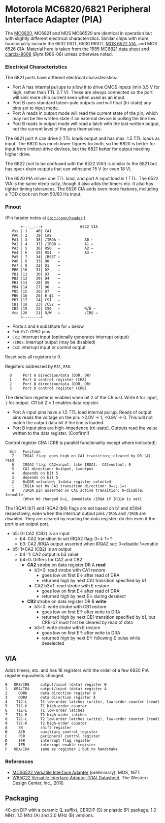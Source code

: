 Motorola MC6820/6821 Peripheral Interface Adapter (PIA)
=======================================================

The [MC6820], MC6821 and MOS MCS6520 are identical in operation but
with slightly different electrical characteristics. Similar chips with
more functionality include the 6532 RIOT, 6530 RRIOT, [MOS 6522 VIA][6522],
and MOS 6526 CIA. Material here is taken from the 1985 [MC6821 data
sheet][data] and [ciarcia-8608][] (_Byte_ 1986-08) unless otherwise
noted.

### Electrical Characteristics

The 6821 ports have different electrical characteristics:
- Port A has internal pullups to allow it to drive CMOS inputs (min
  3.5 V for high, rather than TTL 2.7 V). These are always connected
  so the port will sink more chip current even when used as an input.
- Port B uses standard totem-pole outputs and will float (tri-state)
  any pins set to input mode.
- Port A reads in output mode will read the current state of the pin,
  which may not be the written state if an external device is pulling
  the line low.
- Port B reads in output mode will read a latch with the last-written
  output, not the current level of the pins themselves.

The 6821 port A can drive 2 TTL loads output and has max. 1.5 TTL
loads as input. The 6820 has much lower figures for both, so the 6820
is better for input from limited-drive devices, but the 6821 better
for output needing higher drive.

The 6822 (not to be confused with the 6522 VIA!) is similar to the 6821
but has open-drain outputs that can withstand 15 V (or even 18 V).

The 6520 PIA drives one TTL load, and port A input load is 1 TTL. The
6522 VIA is the same electrically, though it also adds the timers etc.
It also has tighter timing tolerances. The 6526 CIA adds even more
features, including a TOD clock run from 50/60 Hz input.

### Pinout

(Pin header notes at [`8bit/conn/header`](../8bit/conn/header.md).)

           +---__---+                 6522 VIA
       Vss | 1    40| CA1
       PA0 | 2    39| CA2
       PA1 | 3    38| /IRQA →           A0 ←
       PA2 | 4    37| /IRQB →           A1 ←
       PA3 | 5    36| RS0   ←           A2 ←
       PA4 | 6    35| RS1   ←           A3 ←
       PA5 | 7    34| /RSET ←
       PA6 | 8    33| D0    ↔
       PA7 | 9    32| D1    ↔
       PB0 |10    31| D2    ↔
       PB1 |11    30| D3    ↔
       PB2 |12    29| D4    ↔
       PB3 |13    28| D5    ↔
       PB4 |14    27| D6    ↔
       PB5 |15    26| D7    ↔
       PB6 |16    25| E ϕ2  ←
       PB7 |17    24| CS1   ←
       CB1 |18    23| /CS2  ←
       CB2 |19    22| CS0   ←           R/W̅ ←
       Vcc |20    21| R/W̅   ←           /IRQ →
           +--------+

- Ports `A` and `B` substitute for `x` below
- `Px0‥Px7`: GPIO pins
- `Cx1`: interrupt input (optionally generates interrupt output)
- `/IRQx`: interrupt output (may be disabled)
- `Cx2`: interrupt input or control output

Reset sets all registers to 0.

Registers addressed by `RS1`, `RS0`:

      0     Port A direction/data (DDR, DR)
      1     Port A control register (CRA)
      2     Port B direction/data (DDR, DR)
      3     Port B control register (CRB)

The direction register is enabled when bit 2 of the CR is 0. Write `0`
for input, `1` for output. CR bit 2 = 1 enables data register.
- Port A input pins have a 1.5 TTL load internal pullup. Reads of
  output pins reads the voltage on the pin: >2.0V → 1, <0.8V → 0. This
  will not match the output data bit if the line is loaded.
- Port B input pins are high-impedence (tri-state). Outputs read the
  value written to the data register. (Confirm!)

Control register CRA (CRB is parallel functionality except where indicated):

      Bit   Function
       7    IRQA1 flag: goes high on CA1 transition; cleared by DR (A) read
       6    IRQA2 flag: CA2=input: like IRQA1.  CA2=output: 0
       5    CA2 direction: 0=input, 1=output
       4    depends on bit 5
       3    depends on bit 5
       2    0=DDR selected; 1=data register selected
       1    IRQ1A set by CA1 transition direction: 0=↓; 1=↑
       0    /IRQA pin asserted on CA1 active transition: 0=disable; 1=enable
            (When b0 changed 0→1, immediate /IRQA if IRQ1A is set)

The IRQA1 (b7) and IRQA2 (b6) flags are set based on b1 and b5/b4
respectively, even when the interrupt output pins `/IRQA` and `/IRQB`
are disabled. They are cleared by reading the data register; do this
even if the port is an output port.

- b5: 0=CA2 (CB2) is an input
  - b4: CA2 transition to set IRQA2 flag: 0=↓ 1=↑
  - b3: CA2 /IRQA output asserted when IRQA2 set: 0=disable 1=enable
- b5: 1=CA2 (CB2) is an output
  - b4=1: CA2 output is b3 value
  - b4=0: Differs for CA2 and CB2
    - __CA2__ strobe on data register DR A __read__
      - b3=0: read strobe with CA1 restore
        - goes low on first E↓ after read of DRA
        - returned high by next CA1 transition specified by b1
      - CA2 b3=1: read strobe with E restore
        - goes low on first E↓ after read of DRA
        - returned high by next E↓ during deselect
    - __CB2__ strobe on data register DR B __write__
      - b3=0: write strobe with CB1 restore
        - goes low on first E↑ after write to DRA
        - returned high by next CB1 transition specified by b1,
          but CRB-b7 must first be cleared by read of data
      - b3=1: write strobe with E restore
        - goes low on first E↑ after write to DRA
        - returned high by next E↑ following E pulse while deselected

VIA
---

Adds timers, etc. and has 16 registers with the order of a few 6820 PIA
register equvalents changed.

    0   ORB/IRB     output/input (data) register B
    1   ORA/IRA     output/input (data) register A
    2     DDRB      data direction register B
    3     DDRA      data direction register A
    4    T1C-L      T1 low-order latches (write), low-order counter (read)
    5    T1C-H      T1 high-order counter
    6    T1L-L      T1 low-order latches
    7    T1L-H      T1 high-order latches
    8    T2C-L      T2 low-order latches (write), low-order counter (read)
    9    T2C-H      T2 high-order counter
    A     SR        shift register
    B     ACR       auxiliary control register
    C     PCR       peripheral control register
    D     IFR       interrupt flag register
    E     IER       interrupt enable register
    F   ORA/IRA     same as register 1 but no handshake

### References

- [MCS6522 Versatile Interface Adapter][mcs6522] (preliminary), MOS, 1977.
- [W65C22 Versatile Interface Adapter (VIA) Datasheet][w65c22], The Western
  Design Center, Inc., 2010.


Packaging
---------

40-pin DIP with a ceramic (L suffix), CERDIP (S) or plastic (P)
package. 1.0 MHz, 1.5 Mhz (A) and 2.0 MHz (B) versions.



<!-------------------------------------------------------------------->
[6522]: https://cdn.datasheetspdf.com/pdf-down/6/5/2/6522-Commodore.pdf
[MC6820]: https://en.wikipedia.org/wiki/Peripheral_Interface_Adapter
[ciarcia-8608]: https://archive.org/details/eu_BYTE-1986-08_OCR/page/n112/mode/1up
[data]: https://embed.widencdn.net/pdf/plus/rocelec/j3bd72akh4/RE_DSHEET_MC6821-A21-B21_REI.pdf?u=5oefqw

[mcs6522]: http://archive.6502.org/datasheets/mos_6522_preliminary_nov_1977.pdf
[w65c22]: https://www.westerndesigncenter.com/wdc/documentation/w65c22.pdf

